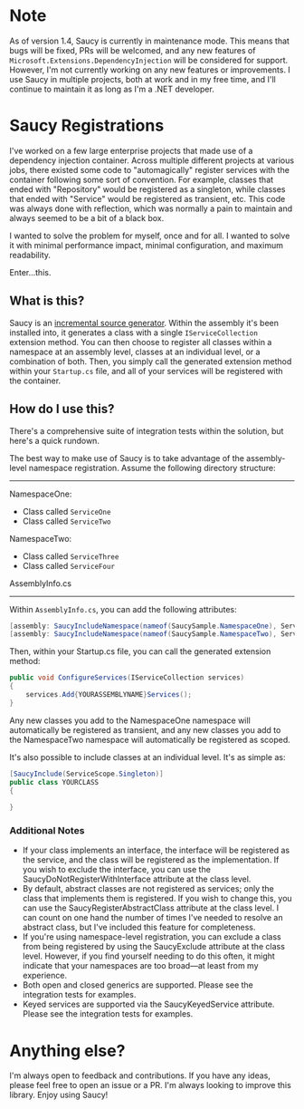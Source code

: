 # Note
As of version 1.4, Saucy is currently in maintenance mode. This means that bugs will be fixed, PRs will be welcomed, and any new features of `Microsoft.Extensions.DependencyInjection` will be considered for support. However, I'm not currently working on any new features or improvements. I use Saucy in multiple projects, both at work and in my free time, and I'll continue to maintain it as long as I'm a .NET developer.

# Saucy Registrations

I've worked on a few large enterprise projects that made use of a dependency injection container. Across multiple different projects at various jobs, there existed some code to "automagically" register services with the container following some sort of convention. For example, classes that ended with "Repository" would be registered as a singleton, while classes that ended with "Service" would be registered as transient, etc. This code was always done with reflection, which was normally a pain to maintain and always seemed to be a bit of a black box.

I wanted to solve the problem for myself, once and for all. I wanted to solve it with minimal performance impact, minimal configuration, and maximum readability.

Enter...this.

## What is this?

Saucy is an [incremental source generator](https://github.com/dotnet/roslyn/blob/main/docs/features/incremental-generators.md). Within the assembly it's been installed into, it generates a class with a single `IServiceCollection` extension method. You can then choose to register all classes within a namespace at an assembly level, classes at an individual level, or a combination of both. Then, you simply call the generated extension method within your `Startup.cs` file, and all of your services will be registered with the container.

## How do I use this?

There's a comprehensive suite of integration tests within the solution, but here's a quick rundown.

The best way to make use of Saucy is to take advantage of the assembly-level namespace registration. Assume the following directory structure:

___

NamespaceOne:
- Class called `ServiceOne`
- Class called `ServiceTwo`

NamespaceTwo:
- Class called `ServiceThree`
- Class called `ServiceFour`

AssemblyInfo.cs

---

Within `AssemblyInfo.cs`, you can add the following attributes:

```csharp
[assembly: SaucyIncludeNamespace(nameof(SaucySample.NamespaceOne), ServiceScope.Transient)]
[assembly: SaucyIncludeNamespace(nameof(SaucySample.NamespaceTwo), ServiceScope.Scoped)]
```

Then, within your Startup.cs file, you can call the generated extension method:

```csharp
public void ConfigureServices(IServiceCollection services)
{
    services.Add{YOURASSEMBLYNAME}Services();
}
```

Any new classes you add to the NamespaceOne namespace will automatically be registered as transient, and any new classes you add to the NamespaceTwo namespace will automatically be registered as scoped.

It's also possible to include classes at an individual level. It's as simple as:

```csharp
[SaucyInclude(ServiceScope.Singleton)]
public class YOURCLASS
{
    
}
```

### Additional Notes
- If your class implements an interface, the interface will be registered as the service, and the class will be registered as the implementation. If you wish to exclude the interface, you can use the SaucyDoNotRegisterWithInterface attribute at the class level.
- By default, abstract classes are not registered as services; only the class that implements them is registered. If you wish to change this, you can use the SaucyRegisterAbstractClass attribute at the class level. I can count on one hand the number of times I've needed to resolve an abstract class, but I've included this feature for completeness.
- If you're using namespace-level registration, you can exclude a class from being registered by using the SaucyExclude attribute at the class level. However, if you find yourself needing to do this often, it might indicate that your namespaces are too broad—at least from my experience.
- Both open and closed generics are supported. Please see the integration tests for examples.
- Keyed services are supported via the SaucyKeyedService attribute. Please see the integration tests for examples.

# Anything else?

I'm always open to feedback and contributions. If you have any ideas, please feel free to open an issue or a PR. I'm always looking to improve this library. Enjoy using Saucy!
